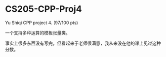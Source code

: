 # CS205-CPP-Proj4

Yu Shiqi CPP project 4. (97/100 pts)

一个支持多种运算的模板张量类。

事实上很多东西没有写完，但看起来于老师很满意，我从来没在他的课上见过这种分数。
